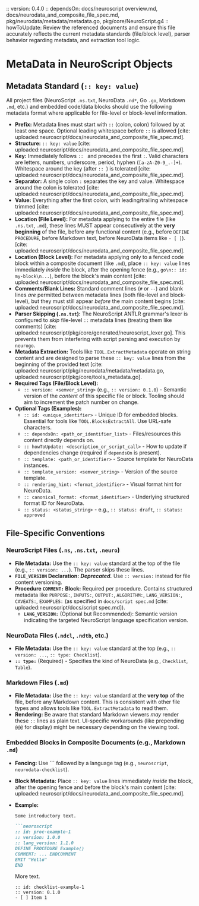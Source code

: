 :: version: 0.4.0
:: dependsOn: docs/neuroscript overview.md, docs/neurodata_and_composite_file_spec.md, pkg/neurodata/metadata/metadata.go, pkg/core/NeuroScript.g4
:: howToUpdate: Review the referenced documents and ensure this file accurately reflects the current metadata standards (file/block level), parser behavior regarding metadata, and extraction tool logic.

# MetaData in NeuroScript Objects

## Metadata Standard (`:: key: value`)

All project files (NeuroScript `.ns.txt`, NeuroData `.nd*`, Go `.go`, Markdown `.md`, etc.) and embedded code/data blocks should use the following metadata format where applicable for file-level or block-level information.

* **Prefix:** Metadata lines must start with `::` (colon, colon) followed by at least one space. Optional leading whitespace before `::` is allowed [cite: uploaded:neuroscript/docs/neurodata_and_composite_file_spec.md].
* **Structure:** `:: key: value` [cite: uploaded:neuroscript/docs/neurodata_and_composite_file_spec.md].
* **Key:** Immediately follows `:: ` and precedes the first `:`. Valid characters are letters, numbers, underscore, period, hyphen (`[a-zA-Z0-9_.-]+`). Whitespace around the key (after `:: `) is tolerated [cite: uploaded:neuroscript/docs/neurodata_and_composite_file_spec.md].
* **Separator:** A single colon `:` separates the key and value. Whitespace around the colon is tolerated [cite: uploaded:neuroscript/docs/neurodata_and_composite_file_spec.md].
* **Value:** Everything after the first colon, with leading/trailing whitespace trimmed [cite: uploaded:neuroscript/docs/neurodata_and_composite_file_spec.md].
* **Location (File Level):** For metadata applying to the entire file (like `.ns.txt`, `.md`), these lines MUST appear consecutively at the **very beginning** of the file, before any functional content (e.g., before `DEFINE PROCEDURE`, before Markdown text, before NeuroData items like `- [ ]`). [cite: uploaded:neuroscript/docs/neurodata_and_composite_file_spec.md].
* **Location (Block Level):** For metadata applying only to a fenced code block within a composite document (like `.md`), place `:: key: value` lines immediately *inside* the block, after the opening fence (e.g., ```go\n:: id: my-block\n...```), before the block's main content [cite: uploaded:neuroscript/docs/neurodata_and_composite_file_spec.md].
* **Comments/Blank Lines:** Standard comment lines (`#` or `--`) and blank lines *are* permitted between metadata lines (both file-level and block-level), but they must still appear *before* the main content begins [cite: uploaded:neuroscript/docs/neurodata_and_composite_file_spec.md].
* **Parser Skipping (`.ns.txt`):** The NeuroScript ANTLR grammar's lexer is configured to *skip* file-level `::` metadata lines (treating them like comments) [cite: uploaded:neuroscript/pkg/core/generated/neuroscript_lexer.go]. This prevents them from interfering with script parsing and execution by `neurogo`.
* **Metadata Extraction:** Tools like `TOOL.ExtractMetadata` operate on string content and are designed to parse these `:: key: value` lines from the beginning of the provided text [cite: uploaded:neuroscript/pkg/neurodata/metadata/metadata.go, uploaded:neuroscript/pkg/core/tools_metadata.go].
* **Required Tags (File/Block Level):**
    * `:: version: <semver_string>` (e.g., `:: version: 0.1.0`) - Semantic version of the *content* of this specific file or block. Tooling should aim to increment the patch number on change.
* **Optional Tags (Examples):**
    * `:: id: <unique_identifier>` - Unique ID for embedded blocks. Essential for tools like `TOOL.BlocksExtractAll`. Use URL-safe characters.
    * `:: dependsOn: <path_or_identifier_list>` - Files/resources this content directly depends on.
    * `:: howToUpdate: <description_or_script_call>` - How to update if dependencies change (required if `dependsOn` is present).
    * `:: template: <path_or_identifier>` - Source template for NeuroData instances.
    * `:: template_version: <semver_string>` - Version of the source template.
    * `:: rendering_hint: <format_identifier>` - Visual format hint for NeuroData.
    * `:: canonical_format: <format_identifier>` - Underlying structured format ID for NeuroData.
    * `:: status: <status_string>` - e.g., `:: status: draft`, `:: status: approved`

## File-Specific Conventions

### NeuroScript Files (`.ns`, `.ns.txt`, `.neuro`)

* **File Metadata:** Use the `:: key: value` standard at the top of the file (e.g., `:: version: ...`). The parser skips these lines.
* **`FILE_VERSION` Declaration:** ***Deprecated.*** Use `:: version:` instead for file content versioning.
* **Procedure `COMMENT:` Block:** Required per procedure. Contains structured metadata like `PURPOSE:`, `INPUTS:`, `OUTPUT:`, `ALGORITHM:`, `LANG_VERSION:`, `CAVEATS:`, `EXAMPLES:` (as specified in `docs/script spec.md` [cite: uploaded:neuroscript/docs/script spec.md]).
    * **`LANG_VERSION:`** (Optional but Recommended): Semantic version indicating the targeted NeuroScript language specification version.

### NeuroData Files (`.ndcl`, `.ndtb`, etc.)

* **File Metadata:** Use the `:: key: value` standard at the top (e.g., `:: version: ...`, `:: type: Checklist`).
* **`:: type:`** (Required) - Specifies the kind of NeuroData (e.g., `Checklist`, `Table`).

### Markdown Files (`.md`)

* **File Metadata:** Use the `:: key: value` standard at the **very top** of the file, before any Markdown content. This is consistent with other file types and allows tools like `TOOL.ExtractMetadata` to read them.
* **Rendering:** Be aware that standard Markdown viewers *may* render these `::` lines as plain text. UI-specific workarounds (like prepending `@@@` for display) might be necessary depending on the viewing tool.

### Embedded Blocks in Composite Documents (e.g., Markdown `.md`)

* **Fencing:** Use ``` followed by a language tag (e.g., `neuroscript`, `neurodata-checklist`).
* **Block Metadata:** Place `:: key: value` lines immediately *inside* the block, after the opening fence and before the block's main content [cite: uploaded:neuroscript/docs/neurodata_and_composite_file_spec.md].
* **Example:**
    ```markdown
    Some introductory text.

    ```neuroscript
    :: id: proc-example-1
    :: version: 1.0.0
    :: lang_version: 1.1.0
    DEFINE PROCEDURE Example()
    COMMENT: ... ENDCOMMENT
    EMIT "Hello"
    END
    ```

    More text.

    ```neurodata-checklist
    :: id: checklist-example-1
    :: version: 0.1.0
    - [ ] Item 1
    ```
    ```